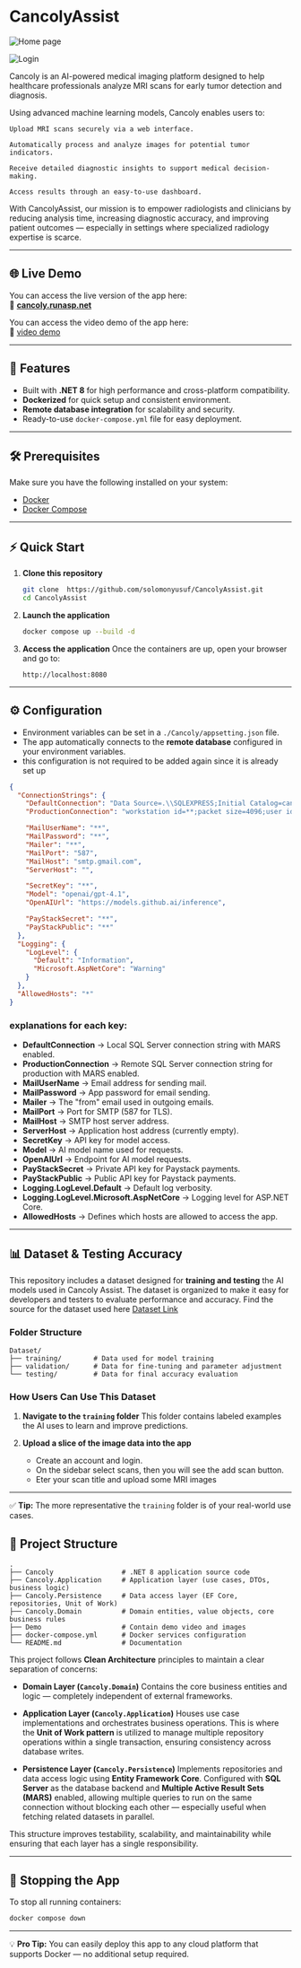 
# CancolyAssist

![Home page](https://qrcodeng.com/storage/01986702/media/271ccfc5-0713-4e0e-9986-89fca25c95e7.png "CancolyAssist")

![Login](https://qrcodeng.com/storage/01986702/media/433527ed-c527-45a2-8dbc-8f4e44296447.png "CancolyAssist")

Cancoly is an AI-powered medical imaging platform designed to help healthcare professionals analyze MRI scans
 for early tumor detection and diagnosis.

Using advanced machine learning models, Cancoly enables users to:

    Upload MRI scans securely via a web interface.

    Automatically process and analyze images for potential tumor indicators.

    Receive detailed diagnostic insights to support medical decision-making.

    Access results through an easy-to-use dashboard.

With CancolyAssist, our mission is to empower radiologists and clinicians by reducing analysis time,
increasing diagnostic accuracy, and improving patient outcomes — especially in settings where
specialized radiology expertise is scarce.

---

## 🌐 Live Demo
You can access the live version of the app here:  
🔗 **[cancoly.runasp.net](https://cancoly.runasp.net)**

You can access the video demo of the app here:  
🔗 [video demo](https://drive.google.com/file/d/1z8tWlME7jFqTIwKGUnqq41tE1tAzzmwU/view?usp=sharing)

---

## 📌 Features
- Built with **.NET 8** for high performance and cross-platform compatibility.
- **Dockerized** for quick setup and consistent environment.
- **Remote database integration** for scalability and security.
- Ready-to-use `docker-compose.yml` file for easy deployment.

---

## 🛠 Prerequisites
Make sure you have the following installed on your system:
- [Docker](https://docs.docker.com/get-docker/)
- [Docker Compose](https://docs.docker.com/compose/)

---

## ⚡ Quick Start

1. **Clone this repository**
   ```bash
   git clone  https://github.com/solomonyusuf/CancolyAssist.git
   cd CancolyAssist
   ````

2. **Launch the application**

   ```bash
   docker compose up --build -d
   ```

3. **Access the application**
   Once the containers are up, open your browser and go to:

   ```
   http://localhost:8080
   ```

---

## ⚙️ Configuration

* Environment variables can be set in a `./Cancoly/appsetting.json` file.
* The app automatically connects to the **remote database** configured in your environment variables.
* this configuration is not required to be added again since it is already set up

```json
{
  "ConnectionStrings": {
    "DefaultConnection": "Data Source=.\\SQLEXPRESS;Initial Catalog=cancoly;Integrated Security=True;Multiple Active Result Sets=True;Trust Server Certificate=True", 
    "ProductionConnection": "workstation id=**;packet size=4096;user id=**;pwd=**;data source=**;persist security info=False;initial catalog=**;TrustServerCertificate=True;Multiple Active Result Sets=True;", 

    "MailUserName": "**",
    "MailPassword": "**",
    "Mailer": "**",
    "MailPort": "587",
    "MailHost": "smtp.gmail.com",
    "ServerHost": "",

    "SecretKey": "**",
    "Model": "openai/gpt-4.1",
    "OpenAIUrl": "https://models.github.ai/inference",

    "PayStackSecret": "**",
    "PayStackPublic": "**"
  },
  "Logging": {
    "LogLevel": {
      "Default": "Information",
      "Microsoft.AspNetCore": "Warning"
    }
  },
  "AllowedHosts": "*"
}
```

### explanations for each key:

* **DefaultConnection** → Local SQL Server connection string with MARS enabled.
* **ProductionConnection** → Remote SQL Server connection string for production with MARS enabled.
* **MailUserName** → Email address for sending mail.
* **MailPassword** → App password for email sending.
* **Mailer** → The "from" email used in outgoing emails.
* **MailPort** → Port for SMTP (587 for TLS).
* **MailHost** → SMTP host server address.
* **ServerHost** → Application host address (currently empty).
* **SecretKey** → API key for model access.
* **Model** → AI model name used for requests.
* **OpenAIUrl** → Endpoint for AI model requests.
* **PayStackSecret** → Private API key for Paystack payments.
* **PayStackPublic** → Public API key for Paystack payments.
* **Logging.LogLevel.Default** → Default log verbosity.
* **Logging.LogLevel.Microsoft.AspNetCore** → Logging level for ASP.NET Core.
* **AllowedHosts** → Defines which hosts are allowed to access the app.


---


## 📊 Dataset & Testing Accuracy

This repository includes a dataset designed for **training and testing** the AI models used in Cancoly Assist.
The dataset is organized to make it easy for developers and testers to evaluate performance and accuracy.
Find the source for the dataset used here [Dataset Link](https://www.kaggle.com/datasets/sartajbhuvaji/brain-tumor-classification-mri)

### **Folder Structure**

```
Dataset/
├── training/        # Data used for model training
├── validation/      # Data for fine-tuning and parameter adjustment
└── testing/         # Data for final accuracy evaluation
```

### **How Users Can Use This Dataset**

1. **Navigate to the `training` folder**
   This folder contains labeled examples the AI uses to learn and improve predictions.

2. **Upload a slice of the image data into the app**

   * Create an account and login.
   * On the sidebar select scans, then you will see the add scan button.
   * Eter your scan title and upload some MRI images


---

✅ **Tip:** The more representative the `training` folder is of your real-world use cases.


## 📂 Project Structure

```
.
├── Cancoly                 # .NET 8 application source code
├── Cancoly.Application     # Application layer (use cases, DTOs, business logic)
├── Cancoly.Persistence     # Data access layer (EF Core, repositories, Unit of Work)
├── Cancoly.Domain          # Domain entities, value objects, core business rules
├── Demo                    # Contain demo video and images
├── docker-compose.yml      # Docker services configuration
└── README.md               # Documentation
```

This project follows **Clean Architecture** principles to maintain a clear separation of concerns:

* **Domain Layer (`Cancoly.Domain`)**
  Contains the core business entities and logic — completely independent of external frameworks.

* **Application Layer (`Cancoly.Application`)**
  Houses use case implementations and orchestrates business operations. This is where the **Unit of Work pattern** is utilized to manage multiple repository operations within a single transaction, ensuring consistency across database writes.

* **Persistence Layer (`Cancoly.Persistence`)**
  Implements repositories and data access logic using **Entity Framework Core**. Configured with **SQL Server** as the database backend and **Multiple Active Result Sets (MARS)** enabled, allowing multiple queries to run on the same connection without blocking each other — especially useful when fetching related datasets in parallel.

This structure improves testability, scalability, and maintainability while ensuring that each layer has a single responsibility.


---

## 🛑 Stopping the App

To stop all running containers:

```bash
docker compose down
```

---

💡 **Pro Tip:** You can easily deploy this app to any cloud platform that supports Docker — no additional setup required.

